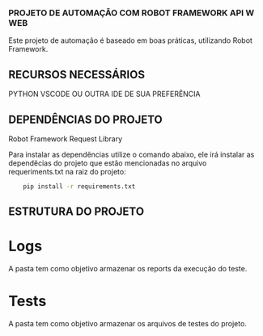 ### PROJETO DE AUTOMAÇÃO COM ROBOT FRAMEWORK API W WEB ###

Este projeto de automação é baseado em boas práticas, utilizando Robot Framework.

## RECURSOS NECESSÁRIOS ##
PYTHON
VSCODE OU OUTRA IDE DE SUA PREFERÊNCIA 

## DEPENDÊNCIAS DO PROJETO ##
Robot Framework
Request Library

Para instalar as dependências utilize o comando abaixo, ele irá instalar as dependêcias do projeto que estão mencionadas no arquivo requeriments.txt na raiz do projeto: 

```bash
    pip install -r requirements.txt
```

## ESTRUTURA DO PROJETO ##

# Logs #
A pasta tem como objetivo armazenar os reports da execução do teste.

# Tests #
A pasta tem como objetivo armazenar os arquivos de testes do projeto.
